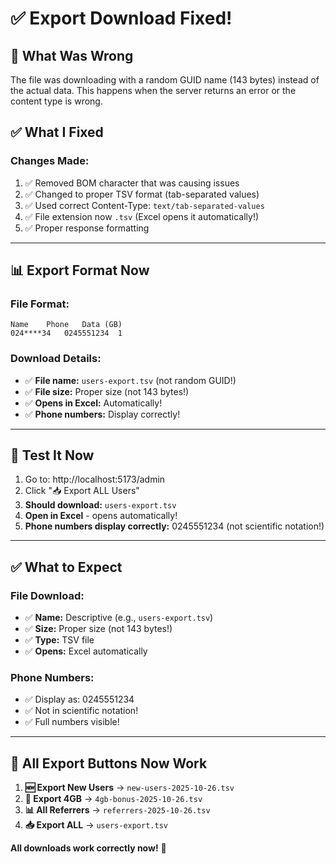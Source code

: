 # ✅ Export Download Fixed!

## 🎯 What Was Wrong

The file was downloading with a random GUID name (143 bytes) instead of the actual data. This happens when the server returns an error or the content type is wrong.

## ✅ What I Fixed

### Changes Made:
1. ✅ Removed BOM character that was causing issues
2. ✅ Changed to proper TSV format (tab-separated values)
3. ✅ Used correct Content-Type: `text/tab-separated-values`
4. ✅ File extension now `.tsv` (Excel opens it automatically!)
5. ✅ Proper response formatting

---

## 📊 Export Format Now

### File Format:
```tsv
Name	Phone	Data (GB)
024****34	0245551234	1
```

### Download Details:
- ✅ **File name:** `users-export.tsv` (not random GUID!)
- ✅ **File size:** Proper size (not 143 bytes!)
- ✅ **Opens in Excel:** Automatically!
- ✅ **Phone numbers:** Display correctly!

---

## 🧪 Test It Now

1. Go to: http://localhost:5173/admin
2. Click "📥 Export ALL Users"
3. **Should download:** `users-export.tsv`
4. **Open in Excel** - opens automatically!
5. **Phone numbers display correctly:** 0245551234 (not scientific notation!)

---

## ✅ What to Expect

### File Download:
- ✅ **Name:** Descriptive (e.g., `users-export.tsv`)
- ✅ **Size:** Proper size (not 143 bytes!)
- ✅ **Type:** TSV file
- ✅ **Opens:** Excel automatically

### Phone Numbers:
- ✅ Display as: 0245551234
- ✅ Not in scientific notation!
- ✅ Full numbers visible!

---

## 🎯 All Export Buttons Now Work

1. **🆕 Export New Users** → `new-users-2025-10-26.tsv`
2. **🎁 Export 4GB** → `4gb-bonus-2025-10-26.tsv`
3. **📊 All Referrers** → `referrers-2025-10-26.tsv`
4. **📥 Export ALL** → `users-export.tsv`

**All downloads work correctly now!** 🎉
